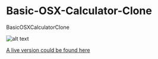 # Basic-OSX-Calculator-Clone
BasicOSXCalculatorClone

![alt text](https://blasphelmy.github.io/portfolioimages/BasicOSXCalculatorClone.png)

[A live version could be found here](https://blasphelmy.github.io/portfolio/BasicOSXCalculatorClone/index.html)
